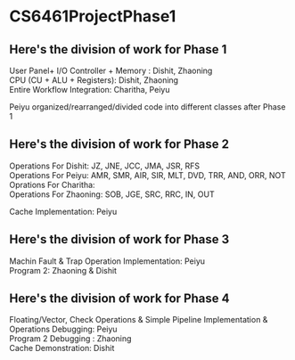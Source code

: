 # CS6461ProjectPhase1

## Here's the division of work for Phase 1

User Panel+ I/O Controller + Memory : Dishit, Zhaoning </br>
CPU (CU + ALU + Registers): Dishit, Zhaoning </br>
Entire Workflow Integration: Charitha, Peiyu </br>

Peiyu organized/rearranged/divided code into different classes after Phase 1 </br>

## Here's the division of work for Phase 2

Operations For Dishit:  JZ, JNE, JCC, JMA, JSR, RFS </br>
Operations For Peiyu: AMR, SMR, AIR, SIR, MLT, DVD, TRR, AND, ORR, NOT </br>
Oprations For Charitha: </br>
Operations For Zhaoning: SOB, JGE, SRC, RRC, IN, OUT </br>

Cache Implementation: Peiyu </br>

## Here's the division of work for Phase 3

Machin Fault & Trap Operation Implementation: Peiyu </br>
Program 2: Zhaoning & Dishit </br>


## Here's the division of work for Phase 4

Floating/Vector, Check Operations & Simple Pipeline Implementation & Operations Debugging: Peiyu </br>
Program 2 Debugging : Zhaoning </br>
Cache Demonstration: Dishit </br>
